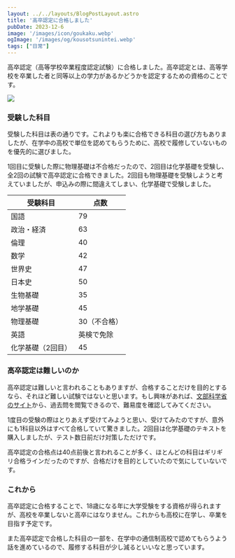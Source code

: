 ```yaml
---
layout: ../../layouts/BlogPostLayout.astro
title: '高卒認定に合格しました'
pubDate: 2023-12-6
image: '/images/icon/goukaku.webp'
ogImage: '/images/og/kousotsunintei.webp'
tags: ["日常"]
---
```


高卒認定（高等学校卒業程度認定試験）に合格しました。高卒認定とは、高等学校を卒業した者と同等以上の学力があるかどうかを認定するための資格のことです。

![](/images/gokaku-konin.webp)

### 受験した科目
受験した科目は表の通りです。これよりも楽に合格できる科目の選び方もありましたが、在学中の高校で単位を認めてもらうために、高校で履修していないものを優先的に選びました。

1回目に受験した際に物理基礎は不合格だったので、2回目は化学基礎を受験し、全2回の試験で高卒認定に合格できました。2回目も物理基礎を受験しようと考えていましたが、申込みの際に間違えてしまい、化学基礎で受験しました。

| 受験科目 | 点数 |
| ---- | ---- |
| 国語 | 79 |
| 政治・経済 | 63 |
| 倫理 | 40 |
| 数学 | 42 |
| 世界史 | 47 |
| 日本史 | 50 |
| 生物基礎 | 35 |
| 地学基礎 | 45 |
| 物理基礎 | 30（不合格） |
| 英語 | 英検で免除 |
| 化学基礎（2回目） | 45 |

### 高卒認定は難しいのか
高卒認定は難しいと言われることもありますが、合格することだけを目的とするなら、それほど難しい試験ではないと思います。もし興味があれば、[文部科学省のサイト](https://www.mext.go.jp/a_menu/koutou/shiken/1421021.htm)から、過去問を閲覧できるので、難易度を確認してみてください。

1度目の受験の際はとりあえず受けてみようと思い、受けてみたのですが、意外にも1科目以外はすべて合格していて驚きました。2回目は化学基礎のテキストを購入しましたが、テスト数日前だけ対策しただけです。

高卒認定の合格点は40点前後と言われることが多く、ほとんどの科目はギリギリ合格ラインだったのですが、合格だけを目的としていたので気にしていないです。

### これから
高卒認定に合格することで、18歳になる年に大学受験をする資格が得られますが、高校を卒業しないと高卒にはなりません。これからも高校に在学し、卒業を目指す予定です。

また高卒認定で合格した科目の一部を、在学中の通信制高校で認めてもらうよう話を進めているので、履修する科目が少し減るといいなと思っています。